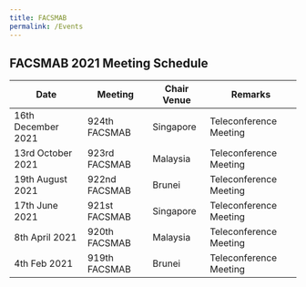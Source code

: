 ```yaml
---
title: FACSMAB
permalink: /Events
---
```

## **FACSMAB 2021 Meeting Schedule**

| Date| Meeting | Chair Venue | Remarks |
| ------------ | ------------- | ------------- | ------------- |
|16th December 2021 | 924th FACSMAB | Singapore | Teleconference Meeting |
|13rd October 2021 | 923rd FACSMAB | Malaysia | Teleconference Meeting |
|19th August 2021 | 922nd FACSMAB | Brunei | Teleconference Meeting |
|17th June 2021 | 921st FACSMAB | Singapore | Teleconference Meeting |
|8th April 2021 | 920th FACSMAB | Malaysia | Teleconference Meeting |
|4th Feb 2021 | 919th FACSMAB | Brunei | Teleconference Meeting |